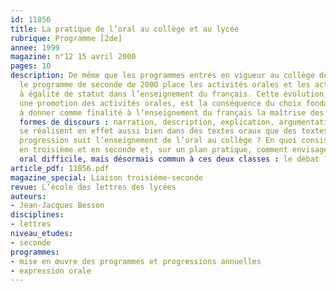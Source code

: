 ```yaml
---
id: 11856
title: La pratique de l’oral au collège et au lycée
rubrique: Programme [2de]
annee: 1999
magazine: n°12 15 avril 2000
pages: 10
description: De même que les programmes entrés en vigueur au collège depuis 1996,
  le programme de seconde de 2000 place les activités orales et les activités écrites
  à égalité de statut dans l’enseignement du français. Cette évolution, qui entraîne
  une promotion des activités orales, est la conséquence du choix fondamental consistant
  à donner comme finalité à l’enseignement du français la maîtrise des principales
  formes de discours : narration, description, explication, argumentation. Celles-ci
  se réalisent en effet aussi bien dans des textes oraux que des textes écrits. Quelle
  progression suit l’enseignement de l’oral au collège ? En quoi consiste-t-il précisément
  en troisième et en seconde et, sur un plan pratique, comment envisager un exercice
  oral difficile, mais désormais commun à ces deux classes : le débat ?
article_pdf: 11856.pdf
magazine_special: Liaison troisième-seconde
revue: L’école des lettres des lycées
auteurs:
- Jean-Jacques Besson
disciplines:
- lettres
niveau_etudes:
- seconde
programmes:
- mise en œuvre des programmes et progressions annuelles
- expression orale
---
```

